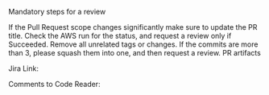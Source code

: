 Mandatory steps for a review

If the Pull Request scope changes significantly make sure to update the PR title.
Check the AWS run for the status, and request a review only if Succeeded.
Remove all unrelated tags or changes.
If the commits are more than 3, please squash them into one, and then request a review.
PR artifacts

Jira Link: 

Comments to Code Reader:
